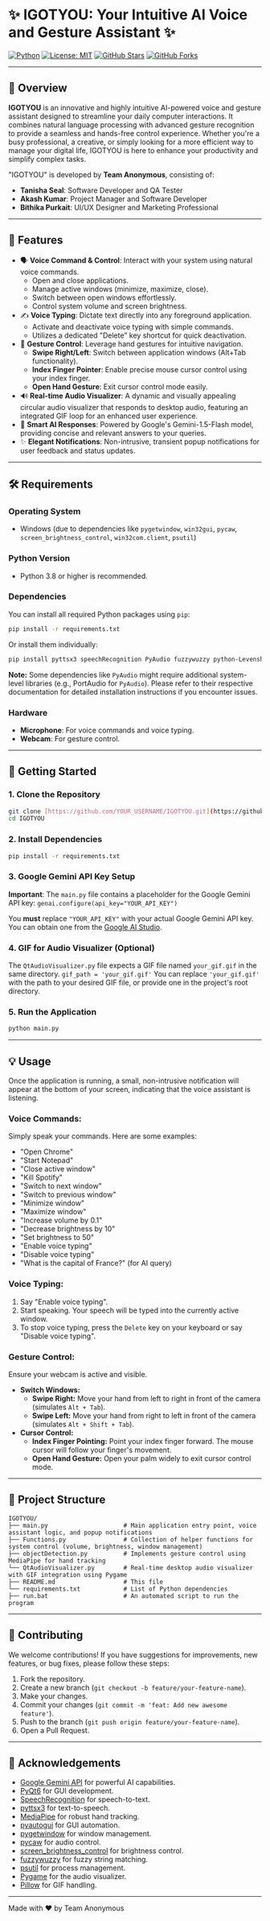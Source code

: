 # ✨ IGOTYOU: Your Intuitive AI Voice and Gesture Assistant ✨

[![Python](https://img.shields.io/badge/Python-3.8%2B-blue.svg?style=for-the-badge&logo=python)](https://www.python.org/)
[![License: MIT](https://img.shields.io/badge/License-MIT-yellow.svg?style=for-the-badge)](https://opensource.org/licenses/MIT)
[![GitHub Stars](https://img.shields.io/github/stars/godzaryan/IGOTYOU?style=for-the-badge&color=gold)](https://github.com/godzaryan/IGOTYOU/stargazers)
[![GitHub Forks](https://img.shields.io/github/forks/godzaryan/IGOTYOU?style=for-the-badge&color=silver)](https://github.com/godzaryan/IGOTYOU/network/members)

---

## 🚀 Overview

**IGOTYOU** is an innovative and highly intuitive AI-powered voice and gesture assistant designed to streamline your daily computer interactions. It combines natural language processing with advanced gesture recognition to provide a seamless and hands-free control experience. Whether you're a busy professional, a creative, or simply looking for a more efficient way to manage your digital life, IGOTYOU is here to enhance your productivity and simplify complex tasks.

"IGOTYOU" is developed by **Team Anonymous**, consisting of:
* **Tanisha Seal**: Software Developer and QA Tester
* **Akash Kumar**: Project Manager and Software Developer
* **Bithika Purkait**: UI/UX Designer and Marketing Professional

---

## 🌟 Features

* 🗣️ **Voice Command & Control**: Interact with your system using natural voice commands.
    * Open and close applications.
    * Manage active windows (minimize, maximize, close).
    * Switch between open windows effortlessly.
    * Control system volume and screen brightness.
* ✍️ **Voice Typing**: Dictate text directly into any foreground application.
    * Activate and deactivate voice typing with simple commands.
    * Utilizes a dedicated "Delete" key shortcut for quick deactivation.
* 👋 **Gesture Control**: Leverage hand gestures for intuitive navigation.
    * **Swipe Right/Left**: Switch between application windows (Alt+Tab functionality).
    * **Index Finger Pointer**: Enable precise mouse cursor control using your index finger.
    * **Open Hand Gesture**: Exit cursor control mode easily.
* 🔊 **Real-time Audio Visualizer**: A dynamic and visually appealing circular audio visualizer that responds to desktop audio, featuring an integrated GIF loop for an enhanced user experience.
* 💬 **Smart AI Responses**: Powered by Google's Gemini-1.5-Flash model, providing concise and relevant answers to your queries.
* ✨ **Elegant Notifications**: Non-intrusive, transient popup notifications for user feedback and status updates.

---

## 🛠️ Requirements

### Operating System
* Windows (due to dependencies like `pygetwindow`, `win32gui`, `pycaw`, `screen_brightness_control`, `win32com.client`, `psutil`)

### Python Version
* Python 3.8 or higher is recommended.

### Dependencies
You can install all required Python packages using `pip`:

```bash
pip install -r requirements.txt
````

Or install them individually:

```bash
pip install pyttsx3 speechRecognition PyAudio fuzzywuzzy python-Levenshtein pygetwindow pycaw comtypes screen_brightness_control opencv-python mediapipe pyautogui pyqt6 psutil google-generativeai pynput Pillow
```

**Note:** Some dependencies like `PyAudio` might require additional system-level libraries (e.g., PortAudio for `PyAudio`). Please refer to their respective documentation for detailed installation instructions if you encounter issues.

### Hardware

  * **Microphone**: For voice commands and voice typing.
  * **Webcam**: For gesture control.

-----

## 🚀 Getting Started

### 1\. Clone the Repository

```bash
git clone [https://github.com/YOUR_USERNAME/IGOTYOU.git](https://github.com/YOUR_USERNAME/IGOTYOU.git)
cd IGOTYOU
```

### 2\. Install Dependencies

```bash
pip install -r requirements.txt
```

### 3\. Google Gemini API Key Setup

**Important**: The `main.py` file contains a placeholder for the Google Gemini API key:
`genai.configure(api_key="YOUR_API_KEY")`

You **must** replace `"YOUR_API_KEY"` with your actual Google Gemini API key. You can obtain one from the [Google AI Studio](https://aistudio.google.com/app/apikey).

### 4\. GIF for Audio Visualizer (Optional)

The `QtAudioVisualizer.py` file expects a GIF file named `your_gif.gif` in the same directory.
`gif_path = 'your_gif.gif'`
You can replace `'your_gif.gif'` with the path to your desired GIF file, or provide one in the project's root directory.

### 5\. Run the Application

```bash
python main.py
```

-----

## 💡 Usage

Once the application is running, a small, non-intrusive notification will appear at the bottom of your screen, indicating that the voice assistant is listening.

### Voice Commands:

Simply speak your commands. Here are some examples:

  * "Open Chrome"
  * "Start Notepad"
  * "Close active window"
  * "Kill Spotify"
  * "Switch to next window"
  * "Switch to previous window"
  * "Minimize window"
  * "Maximize window"
  * "Increase volume by 0.1"
  * "Decrease brightness by 10"
  * "Set brightness to 50"
  * "Enable voice typing"
  * "Disable voice typing"
  * "What is the capital of France?" (for AI query)

### Voice Typing:

1.  Say "Enable voice typing".
2.  Start speaking. Your speech will be typed into the currently active window.
3.  To stop voice typing, press the `Delete` key on your keyboard or say "Disable voice typing".

### Gesture Control:

Ensure your webcam is active and visible.

  * **Switch Windows:**
      * **Swipe Right:** Move your hand from left to right in front of the camera (simulates `Alt + Tab`).
      * **Swipe Left:** Move your hand from right to left in front of the camera (simulates `Alt + Shift + Tab`).
  * **Cursor Control:**
      * **Index Finger Pointing:** Point your index finger forward. The mouse cursor will follow your finger's movement.
      * **Open Hand Gesture:** Open your palm widely to exit cursor control mode.

-----

## 📁 Project Structure

```
IGOTYOU/
├── main.py                     # Main application entry point, voice assistant logic, and popup notifications
├── Functions.py                # Collection of helper functions for system control (volume, brightness, window management)
├── objectDetection.py          # Implements gesture control using MediaPipe for hand tracking
└── QtAudioVisualizer.py        # Real-time desktop audio visualizer with GIF integration using Pygame
├── README.md                   # This file
└── requirements.txt            # List of Python dependencies
├── run.bat                     # An automated script to run the program
```

-----

## 🤝 Contributing

We welcome contributions\! If you have suggestions for improvements, new features, or bug fixes, please follow these steps:

1.  Fork the repository.
2.  Create a new branch (`git checkout -b feature/your-feature-name`).
3.  Make your changes.
4.  Commit your changes (`git commit -m 'feat: Add new awesome feature'`).
5.  Push to the branch (`git push origin feature/your-feature-name`).
6.  Open a Pull Request.

-----

## 🙏 Acknowledgements

  * [Google Gemini API](https://ai.google.dev/) for powerful AI capabilities.
  * [PyQt6](https://www.riverbankcomputing.com/software/pyqt/intro) for GUI development.
  * [SpeechRecognition](https://pypi.org/project/SpeechRecognition/) for speech-to-text.
  * [pyttsx3](https://pypi.org/project/pyttsx3/) for text-to-speech.
  * [MediaPipe](https://www.google.com/search?q=https://google.github.io/mediapipe/) for robust hand tracking.
  * [pyautogui](https://pyautogui.readthedocs.io/en/latest/) for GUI automation.
  * [pygetwindow](https://pygetwindow.readthedocs.io/en/latest/) for window management.
  * [pycaw](https://github.com/AndreMiras/pycaw) for audio control.
  * [screen\_brightness\_control](https://pypi.org/project/screen-brightness-control/) for brightness control.
  * [fuzzywuzzy](https://pypi.org/project/fuzzywuzzy/) for fuzzy string matching.
  * [psutil](https://psutil.readthedocs.io/en/latest/) for process management.
  * [Pygame](https://www.pygame.org/) for the audio visualizer.
  * [Pillow](https://www.google.com/search?q=https://python-pillow.org/) for GIF handling.

-----

Made with ❤️ by Team Anonymous
